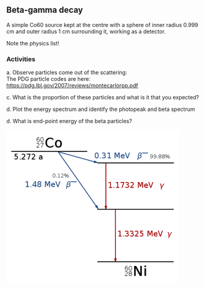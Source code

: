 ## Beta-gamma decay

A simple Co60 source kept at the centre with a sphere of inner radius 0.999 cm and outer radius 1 cm surrounding it, working as a detector.

Note the physics list!

### Activities

a. Observe particles come out of the scattering:  
The PDG particle codes are here: https://pdg.lbl.gov/2007/reviews/montecarlorpp.pdf

c. What is the proportion of these particles and what is it that you expected?

d. Plot the energy spectrum and identify the photopeak and beta spectrum

d. What is end-point energy of the beta particles?


![Decay scheme](decay.png "Decay scheme of Cobalt")



